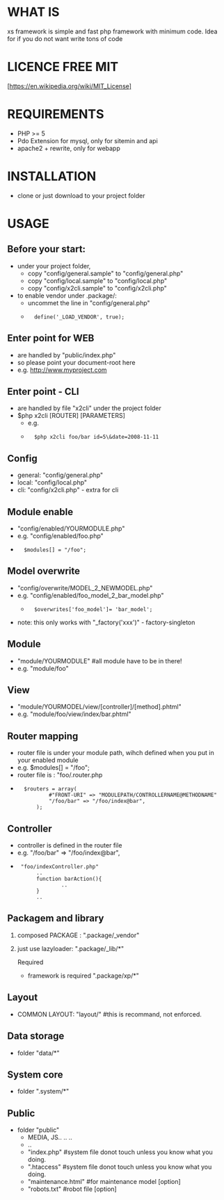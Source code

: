 WHAT IS
=======
xs framework is simple and fast php framework with minimum code. Idea for if you do not want write tons of code


LICENCE FREE MIT 
=======================
[https://en.wikipedia.org/wiki/MIT_License]


REQUIREMENTS
============

* PHP >= 5
* Pdo Extension for mysql, only for sitemin and api
* apache2 + rewrite, only for webapp

INSTALLATION
============ 
* clone or just download to your project folder

USAGE
=====

Before your start:
--
* under your project folder,
	- copy "config/general.sample" to "config/general.php"
	- copy "config/local.sample" to "config/local.php"
	- copy "config/x2cli.sample" to "config/x2cli.php"
* to enable vendor under .package/:
	- uncommet the line in "config/general.php"
	-       define('_LOAD_VENDOR', true);

Enter point for WEB 
--
* are handled by "public/index.php"
* so please point your document-root here
*	e.g. http://www.myproject.com


Enter point - CLI
--
* are handled by file "x2cli" under the project folder
*   $php x2cli [ROUTER] [PARAMETERS]
	- e.g. 
	-       $php x2cli foo/bar id=5\&date=2008-11-11

Config
--
* general: "config/general.php" 
* local:   "config/local.php"
* cli:      "config/x2cli.php" - extra for cli

Module enable
--
* "config/enabled/YOURMODULE.php"
* e.g. "config/enabled/foo.php" 
*       $modules[] = "/foo";
		

Model overwrite
---------------
* "config/overwrite/MODEL_2_NEWMODEL.php"
* e.g. "config/enabled/foo_model_2_bar_model.php" 
   -       $overwrites['foo_model']= 'bar_model';
* note: this only works with "_factory('xxx')" - factory-singleton   	


Module
------
* "module/YOURMODULE"	#all module have to be in there!
* e.g. "module/foo"

View
----
- "module/YOURMODEL/view/[controller]/[method].phtml"
- e.g. "module/foo/view/index/bar.phtml"

Router mapping
--
* router file is under your module path, wihch defined when you put in your enabled module
* e.g. $modules[] = "/foo";
*	router file is : "foo/.router.php
*       $routers = array(
				#"FRONT-URI" => "MODULEPATH/CONTROLLERNAME@METHODNAME"
				"/foo/bar" => "/foo/index@bar",
			);		

Controller
--
*	controller is defined in the router file
*	e.g. "/foo/bar" => "/foo/index@bar",
*      "foo/indexController.php"
	        ..
	        function barAction(){
	                ..
	        }
	        ..

Packagem and library
-- 
1. composed PACKAGE : ".package/_vendor"
2. just use lazyloader: ".package/_lib/*"

    Required
    * framework is required  ".package/xp/*"

Layout
------
* COMMON LAYOUT: "layout/" #this is recommand, not enforced. 

Data storage
--
* folder "data/*"

System core
--
* folder ".system/*"

Public
--
* folder  "public" 
	*	MEDIA, JS.. .. ..
	*	..
	*	"index.php"	#system file donot touch unless you know what you doing.
	*	".htaccess"	#system file donot touch unless you know what you doing.	
	*	"maintenance.html"	#for maintenance model [option]
	*	"robots.txt"	#robot file [option]
